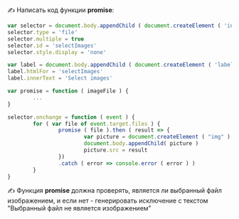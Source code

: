 ✍ Написать код функции **promise**:

```javascript
var selector = document.body.appendChild ( document.createElement ( 'input' ) )
selector.type = 'file'
selector.multiple = true
selector.id = 'selectImages'
selector.style.display = 'none'

var label = document.body.appendChild ( document.createElement ( 'label' ) )
label.htmlFor = 'selectImages'
label.innerText = 'Select images'

var promise = function ( imageFile ) {
        ...
}

selector.onchange = function ( event ) {
        for ( var file of event.target.files ) {
                promise ( file ).then ( result => {
                        var picture = document.createElement ( "img" )
                        document.body.appendChild( picture )
                        picture.src = result
                })
                .catch ( error => console.error ( error ) )
        }
}
```
✍  Функция **promise** должна проверять, является ли выбранный файл изображением, и если нет - генерировать исключение с текстом "Выбранный файл не является изображением"